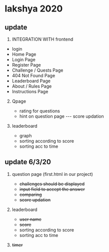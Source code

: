# lakshya 2020

## update

1. INTEGRATION WITH frontend
- login
- Home Page
- Login Page
- Register Page
- Challenge / Quests Page
- 404 Not Found Page
- Leaderboard Page
- About / Rules Page
- Instructions Page   


2. Qpage
   - rating for questions
   - hint on question page 
     --- score updation

3. leaderboard
   - graph
   - sorting according to score
   - sorting acc to time





## update 6/3/20

1. question page (first.html in our project)
   - ~~challenges should be displayed~~
   - ~~input field to accept the answer~~
   - ~~comparing~~
   - ~~score updation~~
   

2. leaderboard
   - ~~user name~~
   - ~~score~~
   - sorting according to score
   - sorting acc to time



4. ~~timer~~


